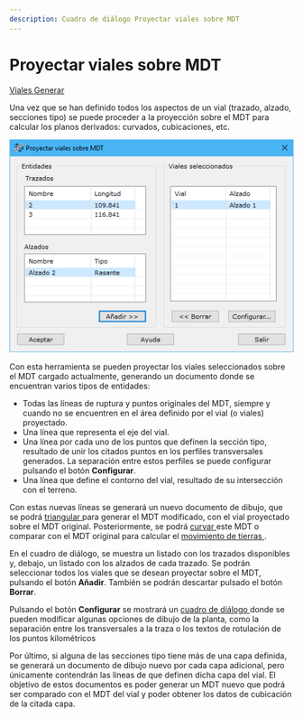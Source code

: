 ```yaml
---
description: Cuadro de diálogo Proyectar viales sobre MDT
---
```


# Proyectar viales sobre MDT

[Viales Generar](../../fichas-de-herramientas/ficha-de-herramientas-viales/viales-generar.md)

Una vez que se han definido todos los aspectos de un vial \(trazado, alzado, secciones tipo\) se puede proceder a la proyección sobre el MDT para calcular los planos derivados: curvados, cubicaciones, etc.

![Cuadro de di&#xE1;logo Proyectar viales sobre MDT](../../../.gitbook/assets/image%20%2879%29.png)

Con esta herramienta se pueden proyectar los viales seleccionados sobre el MDT cargado actualmente, generando un documento donde se encuentran varios tipos de entidades:

* Todas las líneas de ruptura y puntos originales del MDT, siempre y cuando no se encuentren en el área definido por el vial \(o viales\) proyectado.
* Una línea que representa el eje del vial.
* Una línea por cada uno de los puntos que definen la sección tipo, resultado de unir los citados puntos en los perfiles transversales generados. La separación entre estos perfiles se puede configurar pulsando el botón **Configurar**.
* Una línea que define el contorno del vial, resultado de su intersección con el terreno.

Con estas nuevas líneas se generará un nuevo documento de dibujo, que se podrá [triangular ](../../como.../como-triangulacion.md)para generar el MDT modificado, con el vial proyectado sobre el MDT original. Posteriormente, se podrá [curvar ](../../como.../como-curvado.md)este MDT o comparar con el MDT original para calcular el [movimiento de tierras ](../../como.../como-cubicacion.md).

En el cuadro de diálogo, se muestra un listado con los trazados disponibles y, debajo, un listado con los alzados de cada trazado. Se podrán seleccionar todos los viales que se desean proyectar sobre el MDT, pulsando el botón **Añadir**. También se podrán descartar pulsado el botón **Borrar**.

Pulsando el botón **Configurar** se mostrará un [cuadro de diálogo ](configuracion-de-la-planta.md)donde se pueden modificar algunas opciones de dibujo de la planta, como la separación entre los transversales a la traza o los textos de rotulación de los puntos kilométricos

Por último, si alguna de las secciones tipo tiene más de una capa definida, se generará un documento de dibujo nuevo por cada capa adicional, pero únicamente contendrán las líneas de que definen dicha capa del vial. El objetivo de estos documentos es poder generar un MDT nuevo que podrá ser comparado con el MDT del vial y poder obtener los datos de cubicación de la citada capa.

